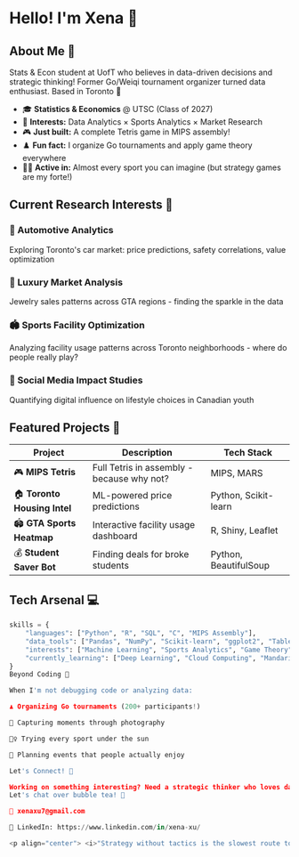 # Hello! I'm Xena 👋

## About Me 🌟
Stats & Econ student at UofT who believes in data-driven decisions and strategic thinking! 
Former Go/Weiqi tournament organizer turned data enthusiast. Based in Toronto 🍁

- 🎓 **Statistics & Economics** @ UTSC (Class of 2027)
- 🎯 **Interests:** Data Analytics × Sports Analytics × Market Research
- 🎮 **Just built:** A complete Tetris game in MIPS assembly!
- ♟️ **Fun fact:** I organize Go tournaments and apply game theory everywhere
- 🏃‍♀️ **Active in:** Almost every sport you can imagine (but strategy games are my forte!)

## Current Research Interests 🔬

### 🚗 Automotive Analytics
Exploring Toronto's car market: price predictions, safety correlations, value optimization

### 💎 Luxury Market Analysis  
Jewelry sales patterns across GTA regions - finding the sparkle in the data

### 🏟️ Sports Facility Optimization
Analyzing facility usage patterns across Toronto neighborhoods - where do people really play?

### 📱 Social Media Impact Studies
Quantifying digital influence on lifestyle choices in Canadian youth

## Featured Projects 🌟

| Project | Description | Tech Stack |
|---------|-------------|------------|
| 🎮 **MIPS Tetris** | Full Tetris in assembly - because why not? | MIPS, MARS |
| 🏠 **Toronto Housing Intel** | ML-powered price predictions | Python, Scikit-learn |
| 🏟️ **GTA Sports Heatmap** | Interactive facility usage dashboard | R, Shiny, Leaflet |
| 💰 **Student Saver Bot** | Finding deals for broke students | Python, BeautifulSoup |

## Tech Arsenal 💻

```python
skills = {
    "languages": ["Python", "R", "SQL", "C", "MIPS Assembly"],
    "data_tools": ["Pandas", "NumPy", "Scikit-learn", "ggplot2", "Tableau"],
    "interests": ["Machine Learning", "Sports Analytics", "Game Theory"],
    "currently_learning": ["Deep Learning", "Cloud Computing", "Mandarin improving!"]
}
Beyond Coding 🌈

When I'm not debugging code or analyzing data:

♟️ Organizing Go tournaments (200+ participants!)

📸 Capturing moments through photography

🏃‍♀️ Trying every sport under the sun

🎪 Planning events that people actually enjoy

Let's Connect! 💬

Working on something interesting? Need a strategic thinker who loves data?
Let's chat over bubble tea! 🧋

📧 xenaxu7@gmail.com

💼 LinkedIn: https://www.linkedin.com/in/xena-xu/

<p align="center"> <i>"Strategy without tactics is the slowest route to victory." – Sun Tzu (applies to data too!)</i> </p> ```
